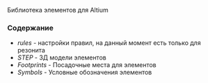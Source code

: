 Библиотека элементов для Altium

### Содержание

* *rules* - настройки правил, на данный момент есть только для резонита
* *STEP* - 3Д модели элементов
* *Footprints* - Посадочные места для элементов
* *Symbols* - Условные обозначения элементов